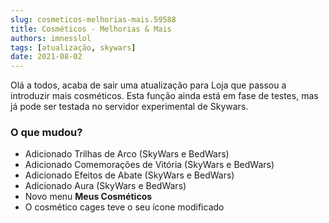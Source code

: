 ```yaml
---
slug: cosmeticos-melhorias-mais.59588
title: Cosméticos - Melhorias & Mais
authors: imnesslol
tags: [atualização, skywars]
date: 2021-08-02
---
```


Olá a todos, acaba de sair uma atualização para Loja que passou a introduzir mais cosméticos. Esta função ainda está em fase de testes, mas já pode ser testada no servidor experimental de Skywars.

<!-- truncate -->

### O que mudou?
* Adicionado Trilhas de Arco (SkyWars e BedWars)
* Adicionado Comemorações de Vitória (SkyWars e BedWars)
* Adicionado Efeitos de Abate (SkyWars e BedWars)
* Adicionado Aura (SkyWars e BedWars)
* Novo menu **Meus Cosméticos**
* O cosmético cages teve o seu ícone modificado
